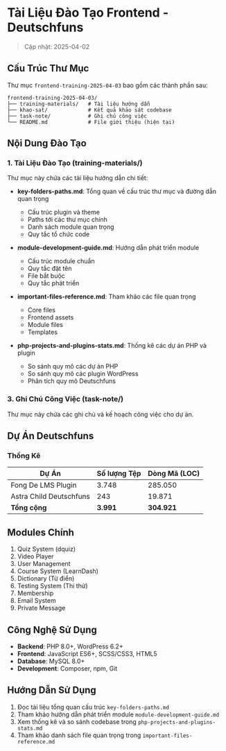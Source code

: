 # Tài Liệu Đào Tạo Frontend - Deutschfuns

> Cập nhật: 2025-04-02

## Cấu Trúc Thư Mục

Thư mục `frontend-training-2025-04-03` bao gồm các thành phần sau:

```
frontend-training-2025-04-03/
├── training-materials/   # Tài liệu hướng dẫn
├── khao-sat/             # Kết quả khảo sát codebase
├── task-note/            # Ghi chú công việc
└── README.md             # File giới thiệu (hiện tại)
```

## Nội Dung Đào Tạo

### 1. Tài Liệu Đào Tạo (training-materials/)

Thư mục này chứa các tài liệu hướng dẫn chi tiết:

-   **key-folders-paths.md**: Tổng quan về cấu trúc thư mục và đường dẫn quan trọng

    -   Cấu trúc plugin và theme
    -   Paths tới các thư mục chính
    -   Danh sách module quan trọng
    -   Quy tắc tổ chức code

-   **module-development-guide.md**: Hướng dẫn phát triển module

    -   Cấu trúc module chuẩn
    -   Quy tắc đặt tên
    -   File bắt buộc
    -   Quy tắc phát triển

-   **important-files-reference.md**: Tham khảo các file quan trọng

    -   Core files
    -   Frontend assets
    -   Module files
    -   Templates

-   **php-projects-and-plugins-stats.md**: Thống kê các dự án PHP và plugin

    -   So sánh quy mô các dự án PHP
    -   So sánh quy mô các plugin WordPress
    -   Phân tích quy mô Deutschfuns

### 3. Ghi Chú Công Việc (task-note/)

Thư mục này chứa các ghi chú và kế hoạch công việc cho dự án.

## Dự Án Deutschfuns

### Thống Kê

| **Dự Án**               | **Số lượng Tệp** | **Dòng Mã (LOC)** |
| ----------------------- | ---------------- | ----------------- |
| Fong De LMS Plugin      | 3.748            | 285.050           |
| Astra Child Deutschfuns | 243              | 19.871            |
| **Tổng cộng**           | **3.991**        | **304.921**       |

## Modules Chính

1. Quiz System (dquiz)
2. Video Player
3. User Management
4. Course System (LearnDash)
5. Dictionary (Từ điển)
6. Testing System (Thi thử)
7. Membership
8. Email System
9. Private Message

## Công Nghệ Sử Dụng

-   **Backend**: PHP 8.0+, WordPress 6.2+
-   **Frontend**: JavaScript ES6+, SCSS/CSS3, HTML5
-   **Database**: MySQL 8.0+
-   **Development**: Composer, npm, Git

## Hướng Dẫn Sử Dụng

1. Đọc tài liệu tổng quan cấu trúc `key-folders-paths.md`
2. Tham khảo hướng dẫn phát triển module `module-development-guide.md`
3. Xem thống kê và so sánh codebase trong `php-projects-and-plugins-stats.md`
4. Tham khảo danh sách file quan trọng trong `important-files-reference.md`
